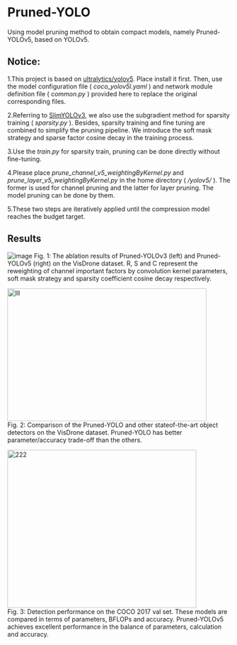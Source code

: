 # Pruned-YOLO
Using model pruning method to obtain compact models, namely Pruned-YOLOv5, based on YOLOv5.

## Notice:

1.This project is based on [ultralytics/yolov5](https://github.com/ultralytics/yolov5). Place install it first. Then, use the model configuration file ( *coco_yolov5l.yaml* ) and network module definition file ( *common.py* ) provided here to replace the original corresponding files.

2.Referring to [SlimYOLOv3](https://github.com/PengyiZhang/SlimYOLOv3), we also use the subgradient method for sparsity training ( *sparsity.py* ). Besides, sparsity training and fine tuning are combined to simplify the pruning pipeline. We introduce the soft mask strategy and sparse factor cosine decay in the training process.

3.Use the *train.py* for sparsity train, pruning can be done directly without fine-tuning.

4.Please place *prune_channel_v5_weightingByKernel.py* and *prune_layer_v5_weightingByKernel.py* in the home directory ( */yolov5/* ). The former is used for channel pruning and the latter for layer pruning. The model pruning can be done by them.

5.These two steps are iteratively applied until the compression model reaches the budget target.


## Results
![image](https://github.com/jiachengjiacheng/Pruned-YOLO/blob/main/results/ablationResults_VisDrone2018_valset.png)
Fig. 1: The ablation results of Pruned-YOLOv3 (left) and Pruned-YOLOv5 (right) on the VisDrone dataset. R, S and C represent the reweighting of channel important factors by convolution
kernel parameters, soft mask strategy and sparsity coefficient cosine decay respectively.

<img src="https://github.com/jiachengjiacheng/Pruned-YOLO/blob/main/results/results_VisDrone2018_valset.png" width="450" height="300" alt="lll"/><br/>
Fig. 2: Comparison of the Pruned-YOLO and other stateof-the-art object detectors on the VisDrone dataset. Pruned-YOLO has better parameter/accuracy trade-off than the others.

<img src="https://github.com/jiachengjiacheng/Pruned-YOLO/blob/main/results/results_coco2017_valset.JPG" width="427" height="357" alt="222"/><br/>
Fig. 3: Detection performance on the COCO 2017 val set. These models are compared in terms of parameters, BFLOPs and accuracy. Pruned-YOLOv5 achieves excellent performance in
the balance of parameters, calculation and accuracy.
